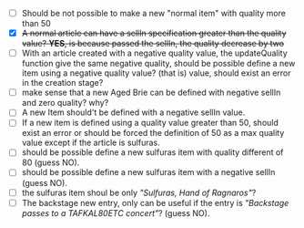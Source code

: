 - [ ] Should be not possible to make a new "normal item" with quality more than 50
- [X] ~~A normal article can have a sellIn specification greater than the quality value? **YES**, is because passed the
      sellIn, the quality decrease by two~~
- [ ] With an article created with a negative quality value, the updateQuality function give the same negative quality,
      should be possible define a new item using a negative quality value? (that is)
      value, should exist an error in the creation stage?
- [ ] make sense that a new Aged Brie can be defined with negative sellIn and zero quality? why?
- [ ] A new Item should't be defined with a negative sellIn value.
- [ ] If a new item is defined using a quality value greater than 50, should exist an error or should be forced the
      definition of 50 as a max quality value except if the article is sulfuras.
- [ ] should be possible define a new sulfuras item with quality different of 80 (guess NO).
- [ ] should be possible define a new sulfuras item with a negative sellIn (guess NO).
- [ ] the sulfuras item shoul be only _"Sulfuras, Hand of Ragnaros"_?
- [ ] The backstage new entry, only can be useful if the entry is _"Backstage passes to a TAFKAL80ETC concert"_? (guess NO).
